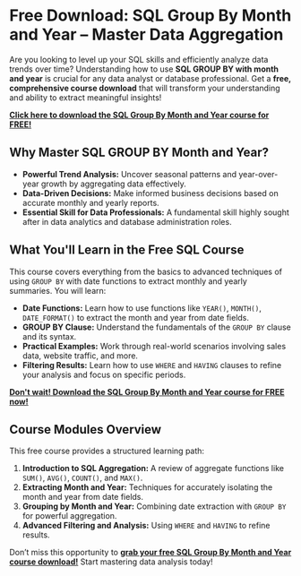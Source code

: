 # Free Download: SQL Group By Month and Year – Master Data Aggregation

Are you looking to level up your SQL skills and efficiently analyze data trends over time? Understanding how to use **SQL GROUP BY with month and year** is crucial for any data analyst or database professional. Get a **free, comprehensive course download** that will transform your understanding and ability to extract meaningful insights!

[**Click here to download the SQL Group By Month and Year course for FREE!**](https://udemywork.com/sql-group-by-month-and-year)

## Why Master SQL GROUP BY Month and Year?

*   **Powerful Trend Analysis:** Uncover seasonal patterns and year-over-year growth by aggregating data effectively.
*   **Data-Driven Decisions:** Make informed business decisions based on accurate monthly and yearly reports.
*   **Essential Skill for Data Professionals:** A fundamental skill highly sought after in data analytics and database administration roles.

## What You'll Learn in the Free SQL Course

This course covers everything from the basics to advanced techniques of using `GROUP BY` with date functions to extract monthly and yearly summaries. You will learn:

*   **Date Functions:** Learn how to use functions like `YEAR()`, `MONTH()`, `DATE_FORMAT()` to extract the month and year from date fields.
*   **GROUP BY Clause:** Understand the fundamentals of the `GROUP BY` clause and its syntax.
*   **Practical Examples:** Work through real-world scenarios involving sales data, website traffic, and more.
*   **Filtering Results:** Learn how to use `WHERE` and `HAVING` clauses to refine your analysis and focus on specific periods.

[**Don't wait! Download the SQL Group By Month and Year course for FREE now!**](https://udemywork.com/sql-group-by-month-and-year)

## Course Modules Overview

This free course provides a structured learning path:

1.  **Introduction to SQL Aggregation:** A review of aggregate functions like `SUM()`, `AVG()`, `COUNT()`, and `MAX()`.
2.  **Extracting Month and Year:** Techniques for accurately isolating the month and year from date fields.
3.  **Grouping by Month and Year:** Combining date extraction with `GROUP BY` for powerful aggregation.
4.  **Advanced Filtering and Analysis:** Using `WHERE` and `HAVING` to refine results.

Don’t miss this opportunity to **[grab your free SQL Group By Month and Year course download!](https://udemywork.com/sql-group-by-month-and-year)** Start mastering data analysis today!
